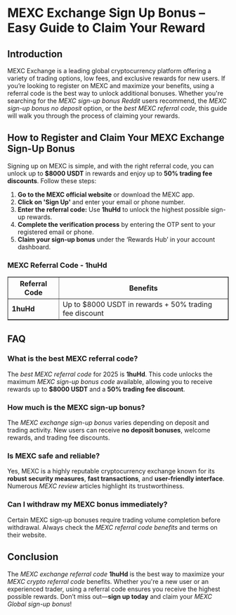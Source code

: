 <h1>MEXC Exchange Sign Up Bonus – Easy Guide to Claim Your Reward</h1>
<h2>Introduction</h2>
<p>MEXC Exchange is a leading global cryptocurrency platform offering a variety of trading options, low fees, and exclusive rewards for new users. If you’re looking to register on MEXC and maximize your benefits, using a referral code is the best way to unlock additional bonuses. Whether you're searching for the <em>MEXC sign-up bonus Reddit</em> users recommend, the <em>MEXC sign-up bonus no deposit</em> option, or the <em>best MEXC referral code</em>, this guide will walk you through the process of claiming your rewards.</p>

<h2>How to Register and Claim Your MEXC Exchange Sign-Up Bonus</h2>
<p>Signing up on MEXC is simple, and with the right referral code, you can unlock up to <strong>$8000 USDT</strong> in rewards and enjoy up to <strong>50% trading fee discounts</strong>. Follow these steps:</p>
<ol>
    <li><strong>Go to the MEXC official website</strong> or download the MEXC app.</li>
    <li><strong>Click on 'Sign Up'</strong> and enter your email or phone number.</li>
    <li><strong>Enter the referral code:</strong> Use <strong>1huHd</strong> to unlock the highest possible sign-up rewards.</li>
    <li><strong>Complete the verification process</strong> by entering the OTP sent to your registered email or phone.</li>
    <li><strong>Claim your sign-up bonus</strong> under the ‘Rewards Hub’ in your account dashboard.</li>
</ol>

<h3>MEXC Referral Code - 1huHd</h3>
<table border="1">
    <tr>
        <th>Referral Code</th>
        <th>Benefits</th>
    </tr>
    <tr>
        <td><strong>1huHd</strong></td>
        <td>Up to $8000 USDT in rewards + 50% trading fee discount</td>
    </tr>
</table>

<h2>FAQ</h2>
<h3>What is the best MEXC referral code?</h3>
<p>The <em>best MEXC referral code</em> for 2025 is <strong>1huHd</strong>. This code unlocks the maximum <em>MEXC sign-up bonus code</em> available, allowing you to receive rewards up to <strong>$8000 USDT</strong> and a <strong>50% trading fee discount</strong>.</p>

<h3>How much is the MEXC sign-up bonus?</h3>
<p>The <em>MEXC exchange sign-up bonus</em> varies depending on deposit and trading activity. New users can receive <strong>no deposit bonuses</strong>, welcome rewards, and trading fee discounts.</p>

<h3>Is MEXC safe and reliable?</h3>
<p>Yes, MEXC is a highly reputable cryptocurrency exchange known for its <strong>robust security measures</strong>, <strong>fast transactions</strong>, and <strong>user-friendly interface</strong>. Numerous <em>MEXC review</em> articles highlight its trustworthiness.</p>

<h3>Can I withdraw my MEXC bonus immediately?</h3>
<p>Certain MEXC sign-up bonuses require trading volume completion before withdrawal. Always check the <em>MEXC referral code benefits</em> and terms on their website.</p>

<h2>Conclusion</h2>
<p>The <em>MEXC exchange referral code</em> <strong>1huHd</strong> is the best way to maximize your <em>MEXC crypto referral code</em> benefits. Whether you're a new user or an experienced trader, using a referral code ensures you receive the highest possible rewards. Don’t miss out—<strong>sign up today</strong> and claim your <em>MEXC Global sign-up bonus</em>!</p>
